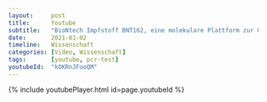 ```yaml
---
layout:     post
title:      Youtube
subtitle:   "BioNtech Impfstoff BNT162, eine molekulare Plattform zur Genmanipulation?"
date:       2021-01-02
timeline:   Wissenschaft
categories: [Video, Wissenschaft]
tags:       [youtube, pcr-test]
youtubeId:  "kOKRnJFooQM"
---
```


{% include youtubePlayer.html id=page.youtubeId %}
